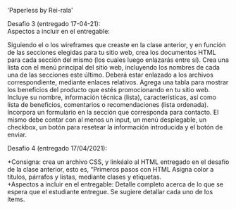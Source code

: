 'Paperless by Rei-rala'  
  

Desafio 3 (entregado 17-04-21):  
Aspectos a incluir en el entregable:  
    
Siguiendo el o los wireframes que creaste en la clase anterior, y en función de las secciones elegidas para tu sitio web, crea los documentos HTML para cada sección del mismo (los cuales luego enlazarás entre sí).
Crea una lista con el menú principal del sitio web, incluyendo los nombres de cada una de las secciones este último. Deberá estar enlazado a los archivos correspondiente, mediante enlaces relativos.
Agrega una tabla para mostrar los beneficios del producto que estés promocionando en tu sitio web. Incluye su nombre, información técnica (lista), características, así como lista de beneficios, comentarios o recomendaciones (lista ordenada).
Incorpora un formulario en la sección que corresponda para contacto. El mismo debe contar con al menos un input, un menú desplegable, un checkbox, un botón para resetear la información introducida y el botón de enviar.  
  
Desafio 4 (entregado 17/04/2021):  

+Consigna: crea un archivo CSS, y linkéalo al HTML entregado en el desafío de la clase anterior, esto es, “Primeros pasos con HTML Asigna color a títulos, párrafos y listas, mediante clases y etiquetas.  
+Aspectos a incluir en el entregable:
Detalle completo acerca de lo que se espera que el estudiante entregue. Se sugiere detallar cada uno de los ítems.

